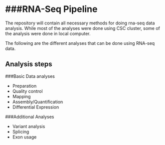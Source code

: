 ###RNA-Seq Pipeline
=============================================
<p>
The repository will contain all necessary methods for doing rna-seq data analysis. While most of the analyses were done using CSC cluster, some of the analysis were done in local computer.
</p>
The following are the different analyses that can be done using RNA-seq data.


Analysis steps
----------
###Basic Data analyses
<ul> <!--after finalizing, the list can be made ordered list using ol (ordered list) instead of ul (unordered list) -->
<li>Preparation</li>
<li>Quality control</li>
<li>Mapping</li>
<li>Assembly/Quantification</li>
<li>Differential Expression</li>
</ul>

###Additional Analyses
<ul start = 5>
<li>Variant analysis</li>
<li>Splicing</li>
<li>Exon usage</li>
</ul>
